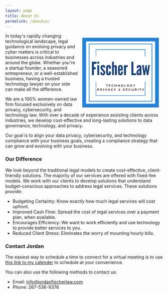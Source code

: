 ```yaml
---
layout: page
title: About Us
permalink: /aboutus/
---
```


<img style="float: right; width:50%; height:50%; margin:10px; " src="/images/Fischer%20Law%20Logo%20High%20Res%20cropped.png">

In today's rapidly changing technological landscape, legal guidance on evolving privacy and cyber matters is critical to businesses across industries and around the globe. Whether you're a startup founder, a seasoned entrepreneur, or a well-established business, having a trusted technology lawyer on your side can make all the difference.

We are a 100% women-owned law firm focused exclusively on data privacy, cybersecurity, and technology law. With over a decade of experience assisting clients across industries, we develop cost-effective and long-lasting solutions to data governance, technology, and privacy. 

Our goal is to align your data privacy, cybersecurity, and technology compliance with your business goals, creating a compliance strategy that can grow and evolving with your business. 

### Our Difference
We look beyond the traditional legal models to create cost-effective, client-friendly solutions. The majority of our services are offered with fixed-fee models. We work with our clients to develop solutions that understand budget-conscious approaches to address legal services. These solutions provide:
* Budgeting Certainty: Know exactly how much legal services will cost upfront.
* Improved Cash Flow: Spread the cost of legal services over a payment plan, when available.
* Encourages Efficiency: We want to work efficiently and use technology to provide better services to you. 
* Reduced Client Stress: Eliminates the worry of mounting hourly bills.

### Contact Jordan

The easiest way to schedule a time to connect for a virtual meeting is to use [this link to my calender](https://calendly.com/jordan-fischer/15min) to schedule at your convenience. 

You can also use the following methods to contact us:

* Email: [info@jordanfischerlaw.com](mailto:info@jordanfischerlaw.com)
* Phone: 267-536-9376
